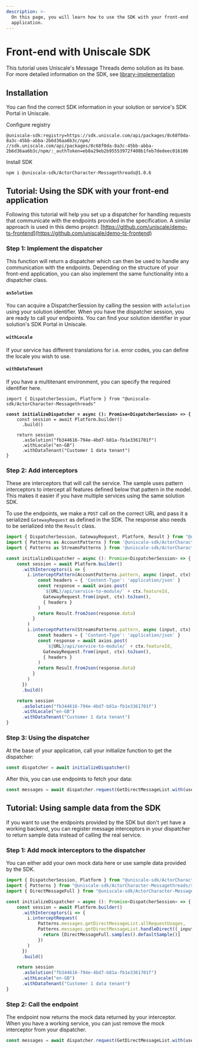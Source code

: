 ```yaml
---
description: >-
  On this page, you will learn how to use the SDK with your front-end
  application.
---
```


# Front-end with Uniscale SDK

This tutorial uses Uniscale's Message Threads demo solution as its base. For more detailed information on the SDK, see [library-implementation](../library-implementation/ "mention")



## Installation

You can find the correct SDK information in your solution or service's SDK Portal in Uniscale.

Configure registry

```
@uniscale-sdk:registry=https://sdk.uniscale.com/api/packages/8c68f0da-8a3c-45bb-abba-2b6d36aa6b3c/npm/
//sdk.uniscale.com/api/packages/8c68f0da-8a3c-45bb-abba-2b6d36aa6b3c/npm/:_authToken=eb8a29eb2b95553972f408b1feb7dedeec016106
```

Install SDK

```
npm i @uniscale-sdk/ActorCharacter-Messagethreads@1.0.6
```



## Tutorial: Using the SDK with your front-end application

Following this tutorial will help you set up a dispatcher for handling requests that communicate with the endpoints provided in the specification. A similar approach is used in this demo project: [https://github.com/uniscale/demo-ts-frontend](https://github.com/uniscale/demo-ts-frontend)



### Step 1: Implement the dispatcher&#x20;

This function will return a dispatcher which can then be used to handle any communication with the endpoints. Depending on the structure of your front-end application, you can also implement the same functionality into a dispatcher class.

#### `asSolution`

You can acquire a DispatcherSession by calling the session with `asSolution` using your solution identifier. When you have the dispatcher session, you are ready to call your endpoints. You can find your solution identifier in your solution's SDK Portal in Uniscale.

#### `withLocale`

If your service has different translations for i.e. error codes, you can define the locale you wish to use.

#### `withDataTenant`

If you have a multitenant environment, you can specify the required identifier here.

<pre class="language-typescript"><code class="lang-typescript">import { DispatcherSession, Platform } from "@uniscale-sdk/ActorCharacter-Messagethreads"

<strong>const initializeDispatcher = async (): Promise&#x3C;DispatcherSession> => {
</strong>    const session = await Platform.builder()
      .build()
    
    return session
      .asSolution("fb344616-794e-4bd7-b81a-fb1e3361701f")
      .withLocale("en-GB")
      .withDataTenant("Customer 1 data tenant")
}
</code></pre>



### Step 2: Add interceptors

These are interceptors that will call the service. The sample uses pattern interceptors to intercept all features defined below that pattern in the model. This makes it easier if you have multiple services using the same solution SDK.

To use the endpoints, we make a `POST` call on the correct URL and pass it a serialized `GatewayRequest` as defined in the SDK. The response also needs to be serialized into the `Result` class.

```typescript
import { DispatcherSession, GatewayRequest, Platform, Result } from "@uniscale-sdk/ActorCharacter-Messagethreads"
import { Patterns as AccountPatterns } from '@uniscale-sdk/ActorCharacter-Messagethreads/sdk/UniscaleDemo/Account'
import { Patterns as StreamsPatterns } from '@uniscale-sdk/ActorCharacter-Messagethreads/sdk/UniscaleDemo/Messages'

const initializeDispatcher = async (): Promise<DispatcherSession> => {
    const session = await Platform.builder()
      .withInterceptors(i => {
        i.interceptPattern(AccountPatterns.pattern, async (input, ctx) => {
            const headers = { 'Content-Type': 'application/json' }
            const response = await axios.post(
              `${URL}/api/service-to-module/` + ctx.featureId,
              GatewayRequest.from(input, ctx).toJson(),
              { headers }
            )
            return Result.fromJson(response.data)
          }
        )
        i.interceptPattern(StreamsPatterns.pattern, async (input, ctx) => {
            const headers = { 'Content-Type': 'application/json' }
            const response = await axios.post(
               `${URL}/api/service-to-module/` + ctx.featureId,
              GatewayRequest.from(input, ctx).toJson(),
              { headers }
            )
            return Result.fromJson(response.data)
          }
        )
      })
      .build()

    return session
      .asSolution("fb344616-794e-4bd7-b81a-fb1e3361701f")
      .withLocale("en-GB")
      .withDataTenant("Customer 1 data tenant")
}
```



### Step 3: Using the dispatcher&#x20;

At the base of your application, call your initialize function to get the dispatcher:

```typescript
const dispatcher = await initializeDispatcher()
```

After this, you can use endpoints to fetch your data:

```typescript
const messages = await dispatcher.request(GetDirectMessageList.with(userIdentifier))
```



## Tutorial: Using sample data from the SDK

If you want to use the endpoints provided by the SDK but don't yet have a working backend, you can register message interceptors in your dispatcher to return sample data instead of calling the real service.



### Step 1: Add mock interceptors to the dispatcher

You can either add your own mock data here or use sample data provided by the SDK.

```typescript
import { DispatcherSession, Platform } from "@uniscale-sdk/ActorCharacter-Messagethreads"
import { Patterns } from "@uniscale-sdk/ActorCharacter-Messagethreads/sdk/UniscaleDemo/Messages"
import { DirectMessageFull } from "@uniscale-sdk/ActorCharacter-Messagethreads/sdk/UniscaleDemo/Messages/Messages/DirectMessageFull"

const initializeDispatcher = async (): Promise<DispatcherSession> => {
    const session = await Platform.builder()
      .withInterceptors(i => {
        i.interceptRequest(
            Patterns.messages.getDirectMessageList.allRequestUsages,
            Patterns.messages.getDirectMessageList.handleDirect((_input, _ctx) => {
              return [DirectMessageFull.samples().defaultSample()]
            })
        )
      })
      .build()

    return session
      .asSolution("fb344616-794e-4bd7-b81a-fb1e3361701f")
      .withLocale("en-GB")
      .withDataTenant("Customer 1 data tenant")
}
```



### Step 2: Call the endpoint

The endpoint now returns the mock data returned by your interceptor. When you have a working service, you can just remove the mock interceptor from your dispatcher.

```typescript
const messages = await dispatcher.request(GetDirectMessageList.with(userIdentifier))
```
